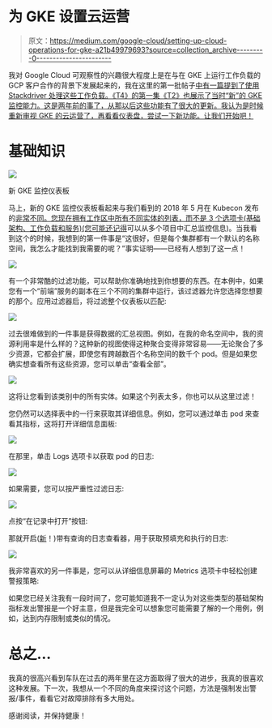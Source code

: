 # 为 GKE 设置云运营

> 原文：<https://medium.com/google-cloud/setting-up-cloud-operations-for-gke-a21b49979693?source=collection_archive---------0----------------------->

我对 Google Cloud 可观察性的兴趣很大程度上是在与在 GKE 上运行工作负载的 GCP 客户合作的背景下发展起来的，我在这里的第一批帖子[中有一篇提到了使用 Stackdriver 处理这些工作负载。《T4》的第一集《T2》也展示了当时“新”的 GKE 监控能力。这是两年前的事了，从那以后这些功能有了很大的更新。我认为是时候重新审视 GKE 的云运营了，再看看仪表盘，尝试一下新功能。让我们开始吧！](/google-cloud/new-stackdriver-monitoring-for-kubernetes-part-1-a296fa164694)

# 基础知识

![](img/562866851cde221b747624be1800f92d.png)

新 GKE 监控仪表板

马上，新的 GKE 监控仪表板看起来与我们看到的 2018 年 5 月在 Kubecon 发布的[非常不同。您现在拥有工作区中所有不同实体的列表，而不是 3 个选项卡(基础架构、工作负载和服务)(您可能](https://cloudplatform.googleblog.com/2018/05/Announcing-Stackdriver-Kubernetes-Monitoring-Comprehensive-Kubernetes-observability-from-the-start.html)[还记得](https://cloud.google.com/monitoring/workspaces)可以从多个项目中汇总监控信息)。当我看到这个的时候，我想到的第一件事是“这很好，但是每个集群都有一个默认的名称空间，我怎么才能找到我需要的呢？”事实证明——已经有人想到了这一点！

![](img/3162683554c8d3cbe569837f7672e6ae.png)

有一个非常酷的过滤功能，可以帮助你准确地找到你想要的东西。在本例中，如果您有一个“前端”服务的副本在三个不同的集群中运行，该过滤器允许您选择您想要的那个。应用过滤器后，将过滤整个仪表板以匹配:

![](img/c9393474bc1ddbc7cd90d93f6ea9426e.png)

过去很难做到的一件事是获得数据的汇总视图。例如，在我的命名空间中，我的资源利用率是什么样的？这种新的视图使得这种聚合变得非常容易——无论聚合了多少资源，它都会扩展，即使您有跨越数百个名称空间的数千个 pod。但是如果您确实想查看所有这些资源，您可以单击“查看全部”。

![](img/eb007d57a9a0889dedc06b5098476de8.png)

这将让您看到该类别中的所有实体。如果这个列表太多，你也可以从这里过滤！

您仍然可以选择表中的一行来获取其详细信息。例如，您可以通过单击 pod 来查看其指标，这将打开详细信息面板:

![](img/79d6d9c5c6c10c0e2d5ef410d6d9f5d5.png)

在那里，单击 Logs 选项卡以获取 pod 的日志:

![](img/437254e7d1e16d14ee2bb8d0e8b2f9a6.png)

如果需要，您可以按严重性过滤日志:

![](img/5dc50565155d7077a4151e7659359261.png)

点按“在记录中打开”按钮:

那就开启([新](https://www.youtube.com/watch?v=8HJDnh8TVOM&list=PLIivdWyY5sqLuKKx4pcdEAkJY1HevjVVm&index=22&t=0s)！)带有查询的日志查看器，用于获取预填充和执行的日志:

![](img/03e31edcd1829f63685c3a278c192e45.png)

我非常喜欢的另一件事是，您可以从详细信息屏幕的 Metrics 选项卡中轻松创建警报策略:

如果您已经关注我有一段时间了，您可能知道我不一定认为对这些类型的基础架构指标发出警报是一个好主意，但是我完全可以想象您可能需要了解的一个用例，例如，达到内存限制或类似的情况。

# 总之…

我真的很高兴看到车队在过去的两年里在这方面取得了很大的进步，我真的很喜欢这种发展。下一次，我想从一个不同的角度来探讨这个问题，方法是强制发出警报/事件，看看它对故障排除有多大用处。

感谢阅读，并保持健康！